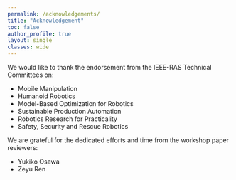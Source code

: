 ```yaml
---
permalink: /acknowledgements/
title: "Acknowledgement"
toc: false
author_profile: true 
layout: single 
classes: wide
---
```


We would like to thank the endorsement from the IEEE-RAS Technical Committees on:

* Mobile Manipulation
* Humanoid Robotics
* Model-Based Optimization for Robotics
* Sustainable Production Automation
* Robotics Research for Practicality
* Safety, Security and Rescue Robotics


We are grateful for the dedicated efforts and time from the workshop paper reviewers: 

* Yukiko Osawa 
* Zeyu Ren 

